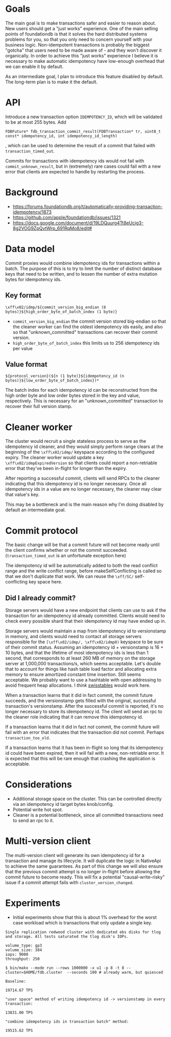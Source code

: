 # Goals

The main goal is to make transactions safer and easier to reason about. New users should get a "just works" experience. One of the main selling points of foundationdb is that it solves the hard distributed systems problems for you, so that you only need to concern yourself with your business logic. Non-idempotent transactions is probably the biggest "gotcha" that users need to be made aware of - and they won't discover it organically. In order to achieve this "just works" experience I believe it is necessary to make automatic idempotency have low-enough overhead that we can enable it by default.

As an intermediate goal, I plan to introduce this feature disabled by default. The long-term plan is to make it the default.

# API

Introduce a new transaction option `IDEMPOTENCY_ID`, which will be validated to be at most 255 bytes.
Add 
```
FDBFuture* fdb_transaction_commit_result(FDBTransaction* tr, uint8_t const* idempotency_id, int idempotency_id_length)
```
, which can be used to determine the result of a commit that failed with `transaction_timed_out`.

Commits for transactions with idempotency ids would not fail with `commit_unknown_result`, but in (extremely) rare cases could fail with a new error that clients are expected to handle by restarting the process.
# Background

- https://forums.foundationdb.org/t/automatically-providing-transaction-idempotency/1873
- https://github.com/apple/foundationdb/issues/1321
- https://docs.google.com/document/d/19LDQuurg4Tt8eUcig3-8g2VOG9ZpQvtWrp_691RqMo8/edit#

# Data model

Commit proxies would combine idempotency ids for transactions within a batch. The purpose of this is to try to limit the number of distinct database keys that need to be written, and to lessen the number of extra mutation bytes for idempotency ids.

## Key format
```
\xff\x02/idmp/${commit_version_big_endian (8 bytes)}${high_order_byte_of_batch_index (1 byte)}
```

- `commit_version_big_endian` the commit version stored big-endian so that the cleaner worker can find the oldest idempotency ids easily, and also so that "unknown_committed" transactions can recover their commit version.
- `high_order_byte_of_batch_index` this limits us to 256 idempotency ids per value

## Value format
```
${protocol_version}(${n (1 byte)}${idempotency_id (n bytes)}${low_order_byte_of_batch_index})*
```

The batch index for each idempotency id can be reconstructed from the high order byte and low order bytes stored in the key and value, respectively. This is necessary for an "unknown_committed" transaction to recover their full version stamp.

# Cleaner worker

The cluster would recruit a single stateless process to serve as the idempotency id cleaner, and they would simply perform range clears at the beginning of the `\xff\x02/idmp/` keyspace according to the configured expiry. The cleaner worker would update a key `\xff\x02/idmpExpiredVersion` so that clients could report a non-retriable error that they've been in-flight for longer than the expiry.

After reporting a successful commit, clients will send RPCs to the cleaner indicating that this idempotency id is no longer necessary. Once all idempotency ids in a value are no longer necessary, the cleaner may clear that value's key.

This may be a bottleneck and is the main reason why I'm doing disabled by default an intermediate goal.

# Commit protocol

The basic change will be that a commit future will not become ready until the client confirms whether or not the commit succeeded. (`transaction_timed_out` is an unfortunate exception here)

The idempotency id will be automatically added to both the read conflict range and the write conflict range, before makeSelfConflicting is called so that we don't duplicate that work. We can reuse the `\xff/SC/` self-conflicting key space here.

## Did I already commit?

Storage servers would have a new endpoint that clients can use to ask if the transaction for an idempotency id already committed. Clients would need to check every possible shard that their idempotency id may have ended up in.

Storage servers would maintain a map from idempotency id to versionstamp in memory, and clients would need to contact all storage servers responsible for the `[\xff\x02/idmp/, \xff\x02/idmp0)` keyspace to be sure of their commit status. Assuming an idempotency id + versionstamp is 16 + 10 bytes, and that the lifetime of most idempotency ids is less than 1 second, that corresponds to at least 260 MB of memory on the storage server at 1,000,000 transactions/s, which seems acceptable. Let's double that to account for things like hash table load factor and allocating extra memory to ensure amortized constant time insertion. Still seems acceptable. We probably want to use a hashtable with open addressing to avoid frequent heap allocations. I _think_ [swisstables](https://abseil.io/about/design/swisstables) would work here.

When a transaction learns that it did in fact commit, the commit future succeeds, and the versionstamp gets filled with the original, successful transaction's versionstamp. After the successful commit is reported, it's no longer necessary to store its idempotency id. The client will send an rpc to the cleaner role indicating that it can remove this idempotency id.

If a transaction learns that it did in fact _not_ commit, the commit future will fail with an error that indicates that the transaction did not commit. Perhaps `transaction_too_old`.

If a transaction learns that it has been in-flight so long that its idempotency id could have been expired, then it will fail with a new, non-retriable error. It is expected that this will be rare enough that crashing the application is acceptable.

# Considerations

- Additional storage space on the cluster. This can be controlled directly via an idempotency id target bytes knob/config.
- Potential write hot spot.
- Cleaner is a potential bottleneck, since all committed transactions need to send an rpc to it.

# Multi-version client

The multi-version client will generate its own idempotency id for a transaction and manage its lifecycle. It will duplicate the logic in NativeApi to achieve the same guarantees. As part of this change we will also ensure that the previous commit attempt is no longer in-flight before allowing the commit future to become ready. This will fix a potential "causal-write-risky" issue if a commit attempt fails with `cluster_version_changed`.

# Experiments

- Initial experiments show that this is about 1% overhead for the worst case workload which is transactions that only update a single key.

```
Single replication redwood cluster with dedicated ebs disks for tlog and storage. All tests saturated the tlog disk's IOPs.

volume_type: gp3
volume_size: 384
iops: 9000
throughput: 250

$ bin/mako --mode run --rows 1000000 -x u1 -p 8 -t 8 --cluster=$HOME/fdb.cluster  --seconds 100 # already warm, but quiesced

Baseline:

19714.67 TPS

"user space" method of writing idempotency id -> versionstamp in every transaction:

13831.00 TPS

"combine idempotency ids in transaction batch" method:

19515.62 TPS
```
